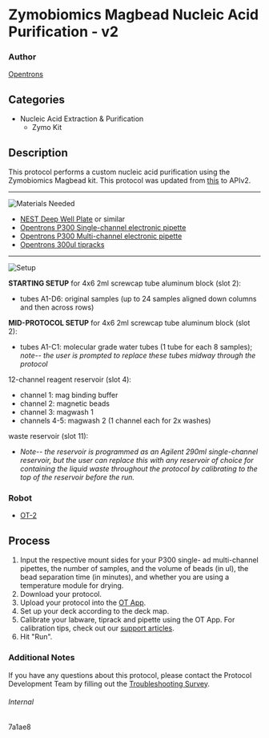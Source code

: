 # Zymobiomics Magbead Nucleic Acid Purification - v2

### Author
[Opentrons](https://opentrons.com/)

## Categories
* Nucleic Acid Extraction & Purification
	* Zymo Kit

## Description
This protocol performs a custom nucleic acid purification using the Zymobiomics Magbead kit. This protocol was updated from [this](https://protocol-delivery.protocols.opentrons.com/protocol/0bdecb) to APIv2.

---
![Materials Needed](https://s3.amazonaws.com/opentrons-protocol-library-website/custom-README-images/001-General+Headings/materials.png)

* [NEST Deep Well Plate](https://labware.opentrons.com/nest_96_wellplate_2ml_deep?category=wellPlate) or similar
* [Opentrons P300 Single-channel electronic pipette](https://shop.opentrons.com/collections/ot-2-pipettes/products/single-channel-electronic-pipette?variant=5984549109789)
* [Opentrons P300 Multi-channel electronic pipette](https://shop.opentrons.com/collections/ot-2-pipettes/products/8-channel-electronic-pipette?variant=5984202489885)
* [Opentrons 300ul tipracks](https://shop.opentrons.com/collections/opentrons-tips/products/opentrons-300ul-tips)

---
![Setup](https://s3.amazonaws.com/opentrons-protocol-library-website/custom-README-images/001-General+Headings/Setup.png)

**STARTING SETUP** for 4x6 2ml screwcap tube aluminum block (slot 2):
* tubes A1-D6: original samples (up to 24 samples aligned down columns and then across rows)

**MID-PROTOCOL SETUP** for 4x6 2ml screwcap tube aluminum block (slot 2):
* tubes A1-C1: molecular grade water tubes (1 tube for each 8 samples); *note-- the user is prompted to replace these tubes midway through the protocol*

12-channel reagent reservoir (slot 4):
* channel 1: mag binding buffer
* channel 2: magnetic beads
* channel 3: magwash 1
* channels 4-5: magwash 2 (1 channel each for 2x washes)

waste reservoir (slot 11):
* *Note-- the reservoir is programmed as an Agilent 290ml single-channel reservoir, but the user can replace this with any reservoir of choice for containing the liquid waste throughout the protocol by calibrating to the top of the reservoir before the run.*

### Robot
* [OT-2](https://opentrons.com/ot-2)

## Process
1. Input the respective mount sides for your P300 single- ad multi-channel pipettes, the number of samples, and the volume of beads (in ul), the bead separation time (in minutes), and whether you are using a temperature module for drying.
2. Download your protocol.
3. Upload your protocol into the [OT App](https://opentrons.com/ot-app).
4. Set up your deck according to the deck map.
5. Calibrate your labware, tiprack and pipette using the OT App. For calibration tips, check out our [support articles](https://support.opentrons.com/en/collections/1559720-guide-for-getting-started-with-the-ot-2).
6. Hit "Run".

### Additional Notes
If you have any questions about this protocol, please contact the Protocol Development Team by filling out the [Troubleshooting Survey](https://protocol-troubleshooting.paperform.co/).

###### Internal
7a1ae8
